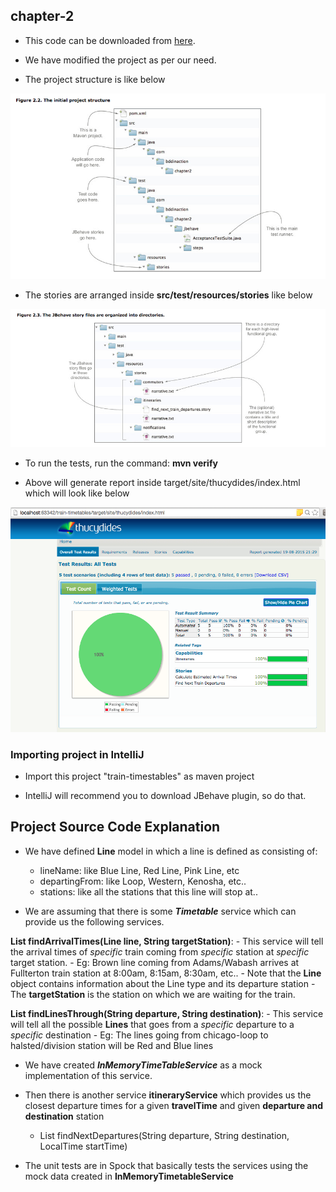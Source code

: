 ## chapter-2

- This code can be downloaded from [here](https://github.com/bdd-in-action/chapter-2.git).

- We have modified the project as per our need.

- The project structure is like below

![01-project.png](screenshots/01-project.png)

- The stories are arranged inside **src/test/resources/stories** like below

![02-stories.png](screenshots/02-stories.png)

- To run the tests, run the command: **mvn verify**

- Above will generate report inside target/site/thucydides/index.html which will look like below

![03-report.png](screenshots/03-report.png)

### Importing project in IntelliJ

- Import this project "train-timestables" as maven project

- IntelliJ will recommend you to download JBehave plugin, so do that.

## Project Source Code Explanation

- We have defined **Line** model in which a line is defined as consisting of:
    - lineName: like Blue Line, Red Line, Pink Line, etc
    - departingFrom: like Loop, Western, Kenosha, etc..
    - stations: like all the stations that this line will stop at..

- We are assuming that there is some **_Timetable_** service which can provide us the following services.

**List<LocalTime> findArrivalTimes(Line line, String targetStation)**:
    - This service will tell the arrival times of _specific_ train coming from _specific_ station at _specific_ target station.
    - Eg: Brown line coming from Adams/Wabash arrives at Fullterton train station at 8:00am, 8:15am, 8:30am, etc..
    - Note that the **Line** object contains information about the Line type and its departure station
    - The **targetStation** is the station on which we are waiting for the train.

**List<Line> findLinesThrough(String departure, String destination)**:
    - This service will tell all the possible **Lines** that goes from a _specific_ departure to a _specific_ destination
    - Eg: The lines going from chicago-loop to halsted/division station will be Red and Blue lines

- We have created **_InMemoryTimeTableService_** as a mock implementation of this service.

- Then there is another service **itineraryService** which provides us the closest departure times for a given **travelTime** and given **departure and destination** station
    - List<LocalTime> findNextDepartures(String departure, String destination, LocalTime startTime)

- The unit tests are in Spock that basically tests the services using the mock data created in **InMemoryTimetableService**